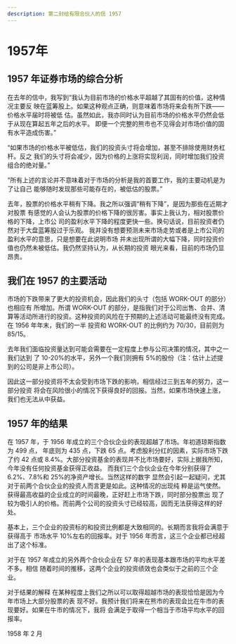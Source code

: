 ```yaml
---
description: 第二封给有限合伙人的信 1957
---
```


# 1957年

## 1957 年证券市场的综合分析

&#x20;在去年的信中，我写到“我认为目前市场的价格水平超越了其固有的价值，这种情况主要反 映在蓝筹股上。如果这种观点正确，则意味着市场将来会有所下跌——价格水平届时将被低 估。虽然如此，我亦同时认为目前市场的价格水平仍然会低于从现在算起五年之后的水平。 即便一个完整的熊市也不见得会对市场价值的固有水平造成伤害。”

&#x20;“如果市场的价格水平被低估，我们的投资头寸将会增加，甚至不排除使用财务杠杆。反之 我们的头寸将会减少，因为价格的上涨将实现利润，同时增加我们投资组合的绝对量。”&#x20;

“所有上述的言论并不意味着对于市场的分析是我的首要工作，我的主要动机是为了让自己 能够随时发现那些可能存在的，被低估的股票。”&#x20;

去年，股票的价格水平稍有下降。我之所以强调“稍有下降”，是因为那些在近期才对股票 有感觉的人会认为股票的价格下降的很厉害。事实上我认为，相对股票价格的下降，上市公 司的盈利水平下降的程度更快一些。换句话说，目前投资者仍然对于大盘蓝筹股过于乐观。 我并没有想要预测未来市场走势或者是上市公司的盈利水平的意思，只是想要在此说明市场 并未出现所谓的大幅下降，同时投资价值也仍然未被低估。我仍然坚持认为，从长期的投资 眼光来看，目前的市场仍显昂贵。

## &#x20;我们在 1957 的主要活动

&#x20;市场的下跌带来了更大的投资机会，因此我们的头寸（包括 WORK-OUT 的部分）也相应有 所增加。所谓 WORK-OUT 的部分，是指我们对于公司出售、合并、清算等活动所进行的投资。这种投资的风险在于预期的上述活动可能最终没有完成。在 1956 年年末，我们的一半 投资和 WORK-OUT 的比例约为 70/30，目前则为 85/15。&#x20;

去年我们面临投资量达到可能会需要在一定程度上参与公司决策的情况，其中之一我们达到 了 10-20%的水平，另外一个我们则拥有 5%的股份（注：估计上述提到的公司是非上市公司）。

&#x20;因此这一部分投资将不太会受到市场下跌的影响，相信经过三到五年的努力，这一部分投资 将会在风险很小的情况下获得良好的回报。当然，如果市场快速上涨，我们也无法从中获益。

## 1957 年的结果&#x20;

在 1957 年，于 1956 年成立的三个合伙企业的表现超越了市场。年初道琼斯指数为 499 点， 年底则为 435 点，下跌 65 点。考虑股利分红的因素，实际市场下跌了约 42 点或 8.4%。大部分投资基金的表现并不比市场要好，实际上据我所知，今年没有任何投资基金获得正收益。 而我们三个合伙企业在今年分别获得了 6.2%、7.8%和 25%的净资产增长。当然这样的数字 显然会引起一起疑问，尤其对于前两个合伙企业的投资人而言更是如此。这种情况的出现纯 粹是运气使然。获得最高收益的企业成立的时间最晚，正好赶上市场下跌，同时部分股票出 现了较为吸引人的价格。而前两个公司的投资头寸已经较高，因而无法获得这样的好处。&#x20;

基本上，三个企业的投资标的和投资比例都是大致相同的。长期而言我将会满意于获得高于 市场水平 10%左右的回报率。对于 1956 年而言，这三个企业都已经超出了这个标准。

&#x20;对于在 1957 年成立的另外两个合伙企业在 57 年的表现基本跟市场的平均水平差不多。相信 随着时间的推移，这两个企业的投资绩效也会类似于之前的三个企业。&#x20;

对于结果的解释 在某种程度上我们之所以可以取得超越市场的表现恰恰是因为今年市场上大部分股票的表 现不好。我预计我们将来在熊市的表现会比在牛市的表现要好。如果在牛市的情况下，我将 会满足于取得一个相当于市场平均水平的回报率。&#x20;



1958 年 2 月

























